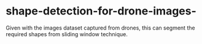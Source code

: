 # shape-detection-for-drone-images-
Given with the images dataset captured from drones, this can segment the required shapes from sliding window technique.
